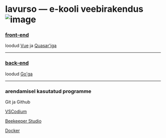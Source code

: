 # lavurso — e-kooli veebirakendus ![image](https://user-images.githubusercontent.com/108177565/183647142-cacb64ee-f05a-499c-8033-facf81ee09bd.png)

### [front-end](https://github.com/annusingmar/lavurso-frontend)

loodud [Vue](https://vuejs.org/) ja [Quasar'iga](https://quasar.dev/)

---

### [back-end](https://github.com/annusingmar/lavurso-backend)

loodud [Go'ga](https://github.com/golang/go)

---

### arendamisel kasutatud programme

Git ja Github

[VSCodium](https://github.com/VSCodium/vscodium)

[Beekeeper Studio](https://github.com/beekeeper-studio/beekeeper-studio)

[Docker](https://docs.docker.com/engine/)
